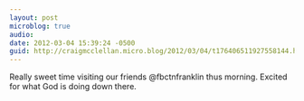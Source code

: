 ```yaml
---
layout: post
microblog: true
audio: 
date: 2012-03-04 15:39:24 -0500
guid: http://craigmcclellan.micro.blog/2012/03/04/t176406511927558144.html
---
```

Really sweet time visiting our friends @fbctnfranklin thus morning. Excited for what God is doing down there.
